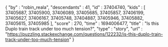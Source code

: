 {
  "by" : "robin_reala",
  "descendants" : 41,
  "id" : 37404740,
  "kids" : [ 37405687, 37405900, 37406089, 37405685, 37405857, 37406199, 37405627, 37406167, 37405748, 37404887, 37405946, 37405882, 37405615, 37405985 ],
  "score" : 270,
  "time" : 1694006477,
  "title" : "Is this Duplo train track under too much tension?",
  "type" : "story",
  "url" : "https://puzzling.stackexchange.com/questions/122232/is-this-duplo-train-track-under-too-much-tension"
}
